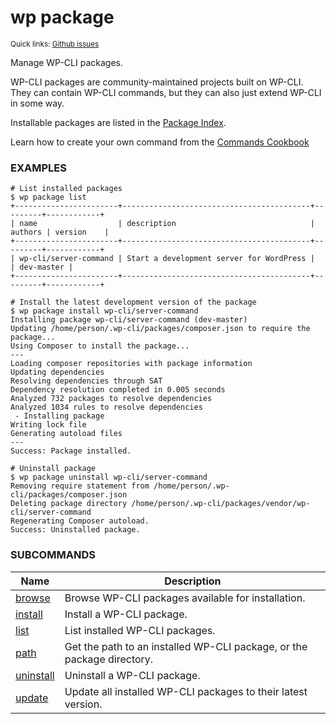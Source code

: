 # wp package

<small>Quick links: <a href="https://github.com/wp-cli/wp-cli/issues?q=is%3Aopen+label%3Acommand%3Apackage+sort%3Aupdated-desc">Github issues</a></small>

Manage WP-CLI packages.

WP-CLI packages are community-maintained projects built on WP-CLI. They can
contain WP-CLI commands, but they can also just extend WP-CLI in some way.

Installable packages are listed in the
[Package Index](http://wp-cli.org/package-index/).

Learn how to create your own command from the
[Commands Cookbook](http://wp-cli.org/docs/commands-cookbook/)

### EXAMPLES

    # List installed packages
    $ wp package list
    +-----------------------+------------------------------------------+---------+------------+
    | name                  | description                              | authors | version    |
    +-----------------------+------------------------------------------+---------+------------+
    | wp-cli/server-command | Start a development server for WordPress |         | dev-master |
    +-----------------------+------------------------------------------+---------+------------+

    # Install the latest development version of the package
    $ wp package install wp-cli/server-command
    Installing package wp-cli/server-command (dev-master)
    Updating /home/person/.wp-cli/packages/composer.json to require the package...
    Using Composer to install the package...
    ---
    Loading composer repositories with package information
    Updating dependencies
    Resolving dependencies through SAT
    Dependency resolution completed in 0.005 seconds
    Analyzed 732 packages to resolve dependencies
    Analyzed 1034 rules to resolve dependencies
     - Installing package
    Writing lock file
    Generating autoload files
    ---
    Success: Package installed.

    # Uninstall package
    $ wp package uninstall wp-cli/server-command
    Removing require statement from /home/person/.wp-cli/packages/composer.json
    Deleting package directory /home/person/.wp-cli/packages/vendor/wp-cli/server-command
    Regenerating Composer autoload.
    Success: Uninstalled package.



### SUBCOMMANDS

<table>
	<thead>
	<tr>
		<th>Name</th>
		<th>Description</th>
	</tr>
	</thead>
	<tbody>
		<tr>
			<td><a href="https://developer.wordpress.org/cli/commands/package/browse/">browse</a></td>
			<td>Browse WP-CLI packages available for installation.</td>
		</tr>
		<tr>
			<td><a href="https://developer.wordpress.org/cli/commands/package/install/">install</a></td>
			<td>Install a WP-CLI package.</td>
		</tr>
		<tr>
			<td><a href="https://developer.wordpress.org/cli/commands/package/list/">list</a></td>
			<td>List installed WP-CLI packages.</td>
		</tr>
		<tr>
			<td><a href="https://developer.wordpress.org/cli/commands/package/path/">path</a></td>
			<td>Get the path to an installed WP-CLI package, or the package directory.</td>
		</tr>
		<tr>
			<td><a href="https://developer.wordpress.org/cli/commands/package/uninstall/">uninstall</a></td>
			<td>Uninstall a WP-CLI package.</td>
		</tr>
		<tr>
			<td><a href="https://developer.wordpress.org/cli/commands/package/update/">update</a></td>
			<td>Update all installed WP-CLI packages to their latest version.</td>
		</tr>
	</tbody>
</table>
